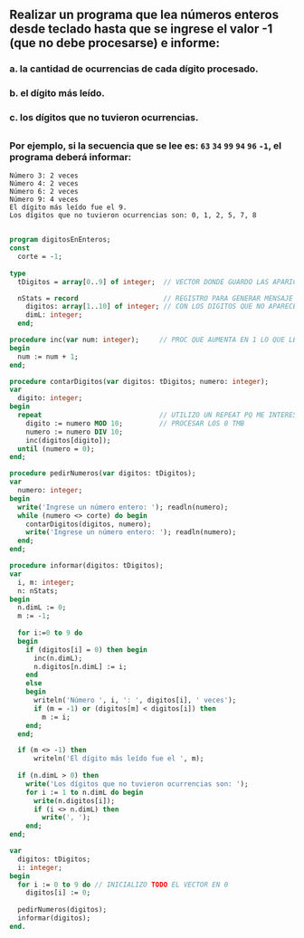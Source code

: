 ## Realizar un programa que lea números enteros desde teclado hasta que se ingrese el valor -1 (que no debe procesarse) e informe:
### a. la cantidad de ocurrencias de cada dígito procesado.
### b. el dígito más leído.
### c. los dígitos que no tuvieron ocurrencias.
##
### Por ejemplo, si la secuencia que se lee es: `63` `34` `99` `94` `96` `-1`, el programa deberá informar:
```
Número 3: 2 veces
Número 4: 2 veces
Número 6: 2 veces
Número 9: 4 veces
El dígito más leído fue el 9.
Los dígitos que no tuvieron ocurrencias son: 0, 1, 2, 5, 7, 8
```
##
```pascal
program digitosEnEnteros;
const
  corte = -1;
  
type
  tDigitos = array[0..9] of integer;  // VECTOR DONDE GUARDO LAS APARICIONES

  nStats = record                     // REGISTRO PARA GENERAR MENSAJE COMBINADO
    digitos: array[1..10] of integer; // CON LOS DIGITOS QUE NO APARECEN
    dimL: integer;
  end;

procedure inc(var num: integer);     // PROC QUE AUMENTA EN 1 LO QUE LE PASE
begin
  num := num + 1;
end;

procedure contarDigitos(var digitos: tDigitos; numero: integer);
var
  digito: integer;
begin
  repeat                             // UTILIZO UN REPEAT PQ ME INTERESA
    digito := numero MOD 10;         // PROCESAR LOS 0 TMB
    numero := numero DIV 10;
    inc(digitos[digito]);
  until (numero = 0);
end;

procedure pedirNumeros(var digitos: tDigitos);
var
  numero: integer;
begin
  write('Ingrese un número entero: '); readln(numero);
  while (numero <> corte) do begin
    contarDigitos(digitos, numero);
    write('Ingrese un número entero: '); readln(numero);
  end;
end;

procedure informar(digitos: tDigitos);
var
  i, m: integer;
  n: nStats;
begin
  n.dimL := 0;
  m := -1;
  
  for i:=0 to 9 do
  begin
    if (digitos[i] = 0) then begin
      inc(n.dimL);
      n.digitos[n.dimL] := i;
    end
    else
    begin
      writeln('Número ', i, ': ', digitos[i], ' veces');
      if (m = -1) or (digitos[m] < digitos[i]) then
        m := i;
    end;
  end;

  if (m <> -1) then
      writeln('El dígito más leído fue el ', m);
  
  if (n.dimL > 0) then
    write('Los dígitos que no tuvieron ocurrencias son: ');
    for i := 1 to n.dimL do begin
      write(n.digitos[i]);
      if (i <> n.dimL) then
        write(', ');
    end;
end;

var
  digitos: tDigitos;
  i: integer;
begin
  for i := 0 to 9 do // INICIALIZO TODO EL VECTOR EN 0
    digitos[i] := 0;
    
  pedirNumeros(digitos);
  informar(digitos);
end.
```
